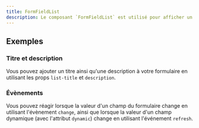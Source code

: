```yaml
---
title: FormFieldList
description: Le composant `FormFieldList` est utilisé pour afficher un formulaire composé d'une liste de champs.
---
```


<doc-tabs>

<doc-tab-item label="Utilisation">

<doc-example file="form-field-list/usage"></doc-example>

## Exemples

### Titre et description

Vous pouvez ajouter un titre ainsi qu'une description à votre formulaire en utilisant les props `list-title` et `description`.

<doc-example file="form-field-list/props"></doc-example>

### Évènements

Vous pouvez réagir lorsque la valeur d'un champ du formulaire change en utilisant l'évènement `change`, ainsi que lorsque la valeur d'un champ dynamique (avec l'attribut `dynamic`) change en utilisant l'événement `refresh`.

<doc-example file="form-field-list/events"></doc-example>

</doc-tab-item>

<doc-tab-item label="API">
<doc-api name="form-field-list"></doc-api>
</doc-tab-item>

</doc-tabs>
